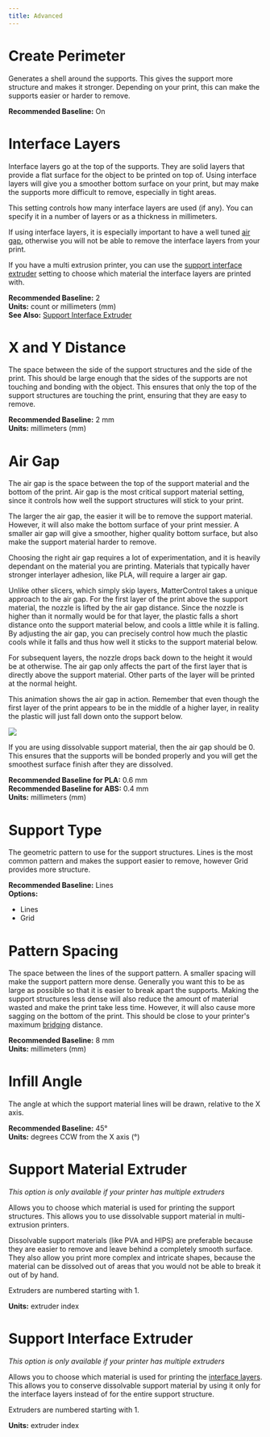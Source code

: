 ```yaml
---
title: Advanced
---
```


Create Perimeter
================

Generates a shell around the supports. This gives the support more structure and makes it stronger. Depending on your print, this can make the supports easier or harder to remove.

**Recommended Baseline:** On

Interface Layers
================

Interface layers go at the top of the supports. They are solid layers that provide a flat surface for the object to be printed on top of. Using interface layers will give you a smoother bottom surface on your print, but may make the supports more difficult to remove, especially in tight areas.

This setting controls how many interface layers are used (if any). You can specify it in a number of layers or as a thickness in millimeters.

If using interface layers, it is especially important to have a well tuned [air gap](#air-gap), otherwise you will not be able to remove the interface layers from your print.

If you have a multi extrusion printer, you can use the [support interface extruder](#support-interface-extruder) setting to choose which material the interface layers are printed with.

**Recommended Baseline:** 2  
**Units:** count or millimeters (mm)  
**See Also:** [Support Interface Extruder](support-interface-extruder)

X and Y Distance
================

The space between the side of the support structures and the side of the print. This should be large enough that the sides of the supports are not touching and bonding with the object. This ensures that only the top of the support structures are touching the print, ensuring that they are easy to remove.

**Recommended Baseline:** 2 mm  
**Units:** millimeters (mm)

Air Gap
=======

The air gap is the space between the top of the support material and the bottom of the print. Air gap is the most critical support material setting, since it controls how well the support structures will stick to your print.

The larger the air gap, the easier it will be to remove the support material. However, it will also make the bottom surface of your print messier. A smaller air gap will give a smoother, higher quality bottom surface, but also make the support material harder to remove.

Choosing the right air gap requires a lot of experimentation, and it is heavily dependant on the material you are printing. Materials that typically haver stronger interlayer adhesion, like PLA, will require a larger air gap.

Unlike other slicers, which simply skip layers, MatterControl takes a unique approach to the air gap. For the first layer of the print above the support material, the nozzle is lifted by the air gap distance. Since the nozzle is higher than it normally would be for that layer, the plastic falls a short distance onto the support material below, and cools a little while it is falling. By adjusting the air gap, you can precisely control how much the plastic cools while it falls and thus how well it sticks to the support material below.

For subsequent layers, the nozzle drops back down to the height it would be at otherwise. The air gap only affects the part of the first layer that is directly above the support material. Other parts of the layer will be printed at the normal height.

This animation shows the air gap in action. Remember that even though the first layer of the print appears to be in the middle of a higher layer, in reality the plastic will just fall down onto the support below.

![](https://lh3.googleusercontent.com/Ray4qnvUbPSbeJBPTqENVsVT4ecJSUN4EaK42bzGSySa6N87Cpxf9rbcfOQdIrZTYS5A4surELn1lnMW6_tK6GBvSA)

If you are using dissolvable support material, then the air gap should be 0. This ensures that the supports will be bonded properly and you will get the smoothest surface finish after they are dissolved.

**Recommended Baseline for PLA:** 0.6 mm  
**Recommended Baseline for ABS:** 0.4 mm  
**Units:** millimeters (mm)

Support Type
============

The geometric pattern to use for the support structures. Lines is the most common pattern and makes the support easier to remove, however Grid provides more structure.

**Recommended Baseline:** Lines  
**Options:**
* Lines
* Grid

Pattern Spacing
===============

The space between the lines of the support pattern. A smaller spacing will make the support pattern more dense. Generally you want this to be as large as possible so that it is easier to break apart the supports. Making the support structures less dense will also reduce the amount of material wasted and make the print take less time. However, it will also cause more sagging on the bottom of the print. This should be close to your printer's maximum [bridging](../speed/speed#bridges) distance.

**Recommended Baseline:** 8 mm  
**Units:** millimeters (mm)

Infill Angle
============

The angle at which the support material lines will be drawn, relative to the X axis.

**Recommended Baseline:** 45°  
**Units:** degrees CCW from the X axis (°)

Support Material Extruder
=========================

*This option is only available if your printer has multiple extruders*

Allows you to choose which material is used for printing the support structures. This allows you to use dissolvable support material in multi-extrusion printers.

Dissolvable support materials (like PVA and HIPS) are preferable because they are easier to remove and leave behind a completely smooth surface. They also allow you print more complex and intricate shapes, because the material can be dissolved out of areas that you would not be able to break it out of by hand.

Extruders are numbered starting with 1.

**Units:** extruder index

Support Interface Extruder
==========================

*This option is only available if your printer has multiple extruders*

Allows you to choose which material is used for printing the [interface layers](#interface-layers). This allows you to conserve dissolvable support material by using it only for the interface layers instead of for the entire support structure.

Extruders are numbered starting with 1.

**Units:** extruder index
